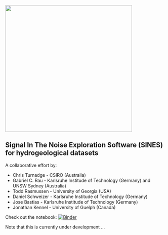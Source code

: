 <img src="https://github.com/hydrogeoscience/HydroGeoSines/blob/master/HGS_v0.jpg" width="400" />

## Signal In The Noise Exploration Software (SINES) for hydrogeological datasets

A collaborative effort by: 
* Chris Turnadge - CSIRO (Australia)
* Gabriel C. Rau - Karlsruhe Institude of Technology (Germany) and UNSW Sydney (Australia)
* Todd Rasmussen - University of Georgia (USA)
* Daniel Schweizer - Karlsruhe Institude of Technology (Germany)
* Jose Bastias - Karlsruhe Institude of Technology (Germany)
* Jonathan Kennel - University of Guelph (Canada)

Check out the notebook: [![Binder](https://mybinder.org/badge_logo.svg)](https://mybinder.org/v2/gh/SinesHydro/HydroGeoSines/blob/master/hydrogeosines_baldry_demo_v0.ipynb)

Note that this is currently under development ...

